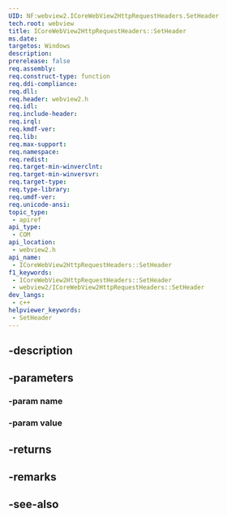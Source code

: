```yaml
---
UID: NF:webview2.ICoreWebView2HttpRequestHeaders.SetHeader
tech.root: webview
title: ICoreWebView2HttpRequestHeaders::SetHeader
ms.date: 
targetos: Windows
description: 
prerelease: false
req.assembly: 
req.construct-type: function
req.ddi-compliance: 
req.dll: 
req.header: webview2.h
req.idl: 
req.include-header: 
req.irql: 
req.kmdf-ver: 
req.lib: 
req.max-support: 
req.namespace: 
req.redist: 
req.target-min-winverclnt: 
req.target-min-winversvr: 
req.target-type: 
req.type-library: 
req.umdf-ver: 
req.unicode-ansi: 
topic_type:
 - apiref
api_type:
 - COM
api_location:
 - webview2.h
api_name:
 - ICoreWebView2HttpRequestHeaders::SetHeader
f1_keywords:
 - ICoreWebView2HttpRequestHeaders::SetHeader
 - webview2/ICoreWebView2HttpRequestHeaders::SetHeader
dev_langs:
 - c++
helpviewer_keywords:
 - SetHeader
---
```


## -description

## -parameters

### -param name

### -param value

## -returns

## -remarks

## -see-also

